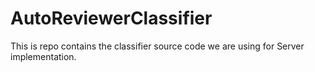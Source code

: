 # AutoReviewerClassifier
This is repo contains the classifier source code we are using for Server implementation.

